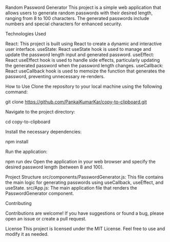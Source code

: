 Random Password Generator
This project is a simple web application that allows users to generate random passwords with their desired length, ranging from 8 to 100 characters. The generated passwords include numbers and special characters for enhanced security.

Technologies Used

React: This project is built using React to create a dynamic and interactive user interface.
useState: React useState hook is used to manage and update the password length input and generated password.
useEffect: React useEffect hook is used to handle side effects, particularly updating the generated password when the password length changes.
useCallback: React useCallback hook is used to memoize the function that generates the password, preventing unnecessary re-renders.


How to Use
Clone the repository to your local machine using the following command:

git clone https://github.com/PankajKumarKar/copy-to-clipboard.git

Navigate to the project directory:

cd copy-to-clipboard

Install the necessary dependencies:

npm install


Run the application:

npm run dev
Open the application in your web browser and specify the desired password length (between 8 and 100).

Project Structure
src/components/PasswordGenerator.js: This file contains the main logic for generating passwords using useCallback, useEffect, and useState.
src/App.js: The main application file that renders the PasswordGenerator component.

Contributing

Contributions are welcome! If you have suggestions or found a bug, please open an issue or create a pull request.

License
This project is licensed under the MIT License. Feel free to use and modify it as needed.
